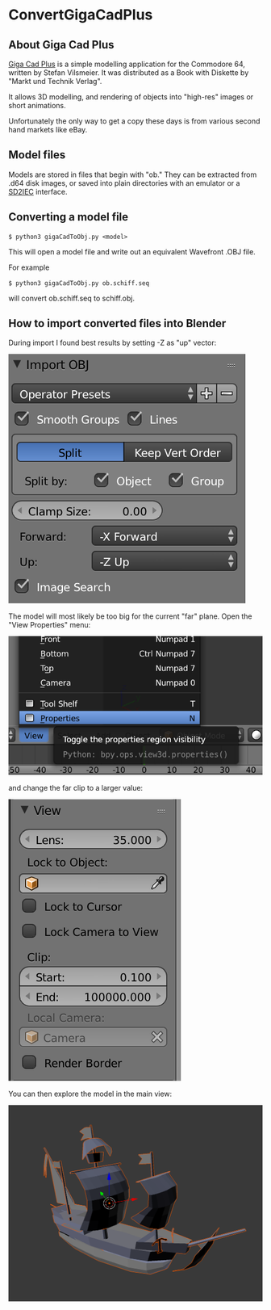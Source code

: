 # ConvertGigaCadPlus

## About Giga Cad Plus
[Giga Cad Plus](https://www.c64-wiki.de/wiki/3D-Konstruktion_mit_GIGA-CAD_Plus_auf_dem_C64/C128) is a simple modelling application for the Commodore 64, written by Stefan Vilsmeier. It was distributed as a Book with Diskette by "Markt und Technik Verlag".  

It allows 3D modelling, and rendering of objects into "high-res" images or short animations.

Unfortunately the only way to get a copy these days is from various second hand markets like eBay.

## Model files
Models are stored in files that begin with "ob." They can be extracted from .d64 disk images, or saved into plain directories with an emulator or a [SD2IEC](https://www.c64-wiki.com/wiki/SD2IEC) interface.

## Converting a model file
```console
$ python3 gigaCadToObj.py <model>
```
This will open a model file and write out an equivalent Wavefront .OBJ file.

For example
```console
$ python3 gigaCadToObj.py ob.schiff.seq
```
will convert ob.schiff.seq to schiff.obj.

## How to import converted files into Blender
During import I found best results by setting -Z as "up" vector:

![Obj Import Options](images/ObjImportOptions.png)

The model will most likely be too big for the current "far" plane. Open the "View Properties" menu:

![View Menu](https://raw.githubusercontent.com/JensRestemeier/ConvertGigaCadPlus/master//images/ViewMenu.png)

and change the far clip to a larger value:

![View Properties](https://raw.githubusercontent.com/JensRestemeier/ConvertGigaCadPlus/master//images/ViewProperties.png)

You can then explore the model in the main view:

![Ship Model](https://raw.githubusercontent.com/JensRestemeier/ConvertGigaCadPlus/master//images/Schiff.png)
